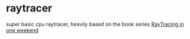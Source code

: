 # raytracer

super basic cpu raytracer, heavily based on the book series [RayTracing in one weekend](https://raytracing.github.io/books/RayTracingInOneWeekend.html)
